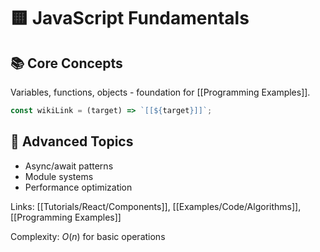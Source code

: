 # 🟨 JavaScript Fundamentals

## 📚 Core Concepts
Variables, functions, objects - foundation for [[Programming Examples]].

```javascript
const wikiLink = (target) => `[[${target}]]`;
```

## 🔗 Advanced Topics
- Async/await patterns
- Module systems
- Performance optimization

Links: [[Tutorials/React/Components]], [[Examples/Code/Algorithms]], [[Programming Examples]]

Complexity: $O(n)$ for basic operations
